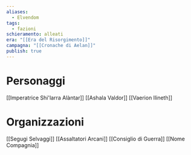 ```yaml
---
aliases:
  - Elvendom
tags:
  - fazioni
schieramento: alleati
era: "[[Era del Risorgimento]]"
campagna: "[[Cronache di Aelan]]"
publish: true
---
```


# Personaggi
[[Imperatrice Shi'larra Alàntar]]
[[Ashala Valdor]]
[[Vaerion Ilineth]]

# Organizzazioni
[[Segugi Selvaggi]]
[[Assaltatori Arcani]]
[[Consiglio di Guerra]]
[[Nome Compagnia]]